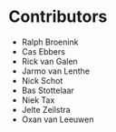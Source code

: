 # Contributors

* Ralph Broenink
* Cas Ebbers
* Rick van Galen
* Jarmo van Lenthe
* Nick Schot
* Bas Stottelaar
* Niek Tax
* Jelte Zeilstra
* Oxan van Leeuwen